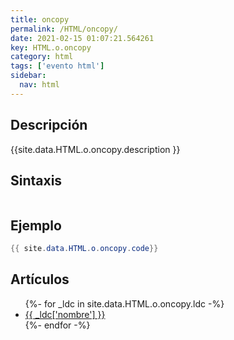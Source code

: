 ```yaml
---
title: oncopy
permalink: /HTML/oncopy/
date: 2021-02-15 01:07:21.564261
key: HTML.o.oncopy
category: html
tags: ['evento html']
sidebar: 
  nav: html
---
```


## Descripción
{{site.data.HTML.o.oncopy.description }}

## Sintaxis
~~~html
~~~

## Ejemplo
~~~java
{{ site.data.HTML.o.oncopy.code}}
~~~

## Artículos
<ul>
{%- for _ldc in site.data.HTML.o.oncopy.ldc -%}
   <li>
       <a href="{{_ldc['url'] }}">{{ _ldc['nombre'] }}</a>
   </li>
{%- endfor -%}
</ul>
